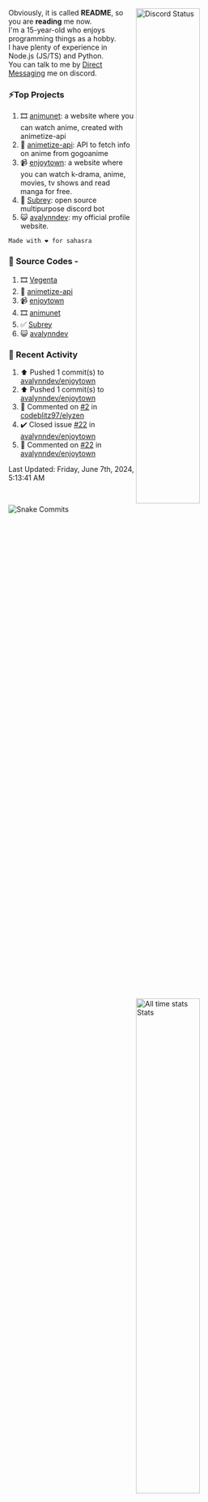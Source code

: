 <a href="https://discord.com/users/735059235141845003" target="_blank">
	<img width="50%" align="right" alt="Discord Status" src="https://lanyard.cnrad.dev/api/735059235141845003?bg=1f1f1f&borderRadius=5px">
</a>
<a href="https://wakatime.com/@Avalynn" target="_blank">
	<img width="50%" align="right" alt="All time stats Stats" src="https://github-readme-stats.vercel.app/api/wakatime?username=avalynn&border_radius=5px&theme=dark&bg_color=1f1f1f&border_color=1f1f1f&icon_color=58a6ff&show_icons=true&disable_animations=true&custom_title=All%20Time%20Stats&v=2\&layout=compact">
</a>

<div align="left">
Obviously, it is called <b>README</b>, so you are <b>reading</b> me now.<br> 
I'm a 15-year-old who enjoys programming things as a hobby. <br>
I have plenty of experience in Node.js (JS/TS) and Python.<br>
You can talk to me by <a href="https://discord.com/users/735059235141845003">Direct Messaging</a> me on discord.<br>
</div>

### ⚡Top Projects
1. 🎞️ [animunet](https://animunet.vercel.app): a website where you can watch anime, created with animetize-api
2. 🎉 [animetize-api](https://animetize-api.vercel.app): API to fetch info on anime from gogoanime 
3. 📹 [enjoytown](https://enjoytown.netlify.app/): a website where you can watch k-drama, anime, movies, tv shows and read manga for free.
2. 🤖 [Subrey](https://github.com/InfiniteDevs/Subrey): open source multipurpose discord bot
3. 😺 [avalynndev](https://avalynn.vercel.app): my official profile website.

`Made with ❤️ for sahasra`

### 📄 Source Codes -
1. 🎞️ [Vegenta](https://github.com/InfiniteDevs/vegenta)
2. 🎉 [animetize-api](https://github.com/avalynndev/animetize-api)
3. 📹 [enjoytown](https://github.com/avalynndev/enjoytown) 
4. 🎞️ [animunet](https://github.com/InfiniteDevs/animunet)
5. ✅ [Subrey](https://github.com/InfiniteDevs/Subrey)
6. 😺 [avalynndev](https://github.com/avalynndev/avalynn-web)

### 📄 Recent Activity

<!--RECENT_ACTIVITY:start-->
1. ⬆️ Pushed 1 commit(s) to [avalynndev/enjoytown](https://github.com/avalynndev/enjoytown)<br>
2. ⬆️ Pushed 1 commit(s) to [avalynndev/enjoytown](https://github.com/avalynndev/enjoytown)<br>
3. 💬 Commented on [#2](https://github.com/codeblitz97/elyzen/issues/2#issuecomment-2153848427) in [codeblitz97/elyzen](https://github.com/codeblitz97/elyzen)<br>
4. ✔️ Closed issue [#22](https://github.com/avalynndev/enjoytown/issues/22) in [avalynndev/enjoytown](https://github.com/avalynndev/enjoytown)<br>
5. 💬 Commented on [#22](https://github.com/avalynndev/enjoytown/issues/22#issuecomment-2152469418) in [avalynndev/enjoytown](https://github.com/avalynndev/enjoytown)<br>
<!--RECENT_ACTIVITY:end-->

<!--RECENT_ACTIVITY:last_update-->
Last Updated: Friday, June 7th, 2024, 5:13:41 AM
<!--RECENT_ACTIVITY:last_update_end-->

<br />

![Snake Commits](https://raw.githubusercontent.com/avalynndev/avalynndev/e7cc130b71cdb75f5598d2d6c3076f6aa0f2585b/github-contribution-grid-snake.svg)
